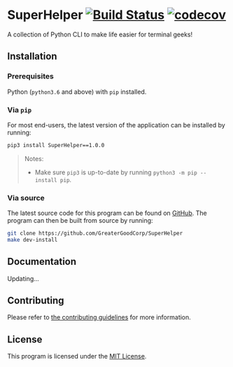 # SuperHelper [![Build Status][A1]][A2] [![codecov][B1]][B2]

A collection of Python CLI to make life easier for terminal geeks!

[A1]: https://www.travis-ci.com/GreaterGoodCorp/SuperHelper.svg?branch=main
[A2]: https://www.travis-ci.com/GreaterGoodCorp/SuperHelper
[B1]: https://codecov.io/gh/GreaterGoodCorp/SuperHelper/branch/main/graph/badge.svg?token=1AX2GQRZE5
[B2]: https://codecov.io/gh/GreaterGoodCorp/SuperHelper

## Installation

### Prerequisites

Python (`python3.6` and above) with `pip` installed.

### Via `pip`

For most end-users, the latest version of the application can be installed by running:

```bash
pip3 install SuperHelper==1.0.0
```

> Notes:
>
> * Make sure `pip3` is up-to-date by running `python3 -m pip --install pip`.

### Via source

The latest source code for this program can be found on [GitHub]. The program can then be built from source by running:

```bash
git clone https://github.com/GreaterGoodCorp/SuperHelper
make dev-install
```

## Documentation

Updating...

## Contributing

Please refer to [the contributing guidelines][CONTRIBUTING] for more information.

## License

This program is licensed under the
[MIT License](https://github.com/GreaterGoodCorp/SuperHelper/blob/main/LICENSE).

[CONTRIBUTING]: https://github.com/GreaterGoodCorp/SuperHelper/blob/main/CONTRIBUTING.md

[GitHub]: https://github.com/GreaterGoodCorp/SuperHelper

